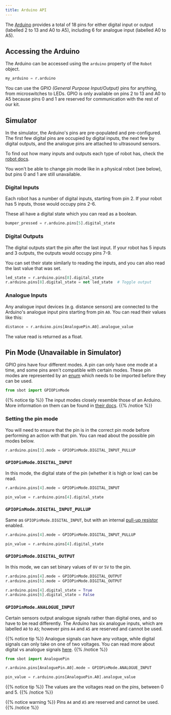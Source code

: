 ```yaml
---
title: Arduino API
---
```


The [Arduino](https://store.arduino.cc/arduino-uno-rev3) provides a
total of 18 pins for either digital input or output (labelled 2 to 13
and A0 to A5), including 6 for analogue input (labelled A0 to A5).

## Accessing the Arduino

The Arduino can be accessed using the `arduino` property of the `Robot`
object.

``` python
my_arduino = r.arduino
```

You can use the GPIO *(General Purpose Input/Output)* pins for anything,
from microswitches to LEDs. GPIO is only available on pins 2 to 13 and
A0 to A5 because pins 0 and 1 are reserved for communication with the
rest of our kit.

## Simulator

In the simulator, the Arduino's pins are pre-populated and pre-configured.
The first few digital pins are occupied by digital inputs, the next few by
digital outputs, and the analogue pins are attached to ultrasound sensors.

To find out how many inputs and outputs each type of robot has, check the
[robot docs](../../robots).

You won't be able to change pin mode like in
a physical robot (see below), but pins 0 and 1 are still unavailable.

### Digital Inputs

Each robot has a number of digital inputs, starting from pin 2. If your
robot has 5 inputs, those would occupy pins 2-6.

These all have a digital state which you can read as a boolean.

```python
bumper_pressed = r.arduino.pins[5].digital_state
```

### Digital Outputs

The digital outputs start the pin after the last input. If your robot has 5
inputs and 3 outputs, the outputs would occupy pins 7-9.

You can set their state similarly to reading the inputs, and you can also
read the last value that was set.

```python
led_state = r.arduino.pins[8].digital_state
r.arduino.pins[8].digital_state = not led_state  # Toggle output
```

### Analogue Inputs

Any analogue input devices (e.g. distance sensors) are connected to the
Arduino's analogue input pins starting from pin `A0`. You can read their
values like this:

```python
distance = r.arduino.pins[AnaloguePin.A0].analogue_value
```

The value read is returned as a float.

## Pin Mode (Unavailable in Simulator)

GPIO pins have four different modes. A pin can only have one mode at a
time, and some pins aren't compatible with certain modes. These pin
modes are represented by an
[enum](https://docs.python.org/3/library/enum.html) which needs to be
imported before they can be used.

``` python
from sbot import GPIOPinMode
```

{{% notice tip %}}
The input modes closely resemble those of an Arduino. More information
on them can be found in [their
docs](https://www.arduino.cc/en/Tutorial/DigitalPins).
{{% /notice %}}

### Setting the pin mode

You will need to ensure that the pin is in the correct pin mode before
performing an action with that pin. You can read about the possible pin
modes below.

``` python
r.arduino.pins[3].mode = GPIOPinMode.DIGITAL_INPUT_PULLUP
```

### `GPIOPinMode.DIGITAL_INPUT`

In this mode, the digital state of the pin (whether it is high or low)
can be read.

``` python
r.arduino.pins[4].mode = GPIOPinMode.DIGITAL_INPUT

pin_value = r.arduino.pins[4].digital_state
```

### `GPIOPinMode.DIGITAL_INPUT_PULLUP`

Same as `GPIOPinMode.DIGITAL_INPUT`, but with an internal [pull-up
resistor](https://learn.sparkfun.com/tutorials/pull-up-resistors)
enabled.

``` python
r.arduino.pins[4].mode = GPIOPinMode.DIGITAL_INPUT_PULLUP

pin_value = r.arduino.pins[4].digital_state
```

### `GPIOPinMode.DIGITAL_OUTPUT`

In this mode, we can set binary values of `0V` or `5V` to the pin.

``` python
r.arduino.pins[4].mode = GPIOPinMode.DIGITAL_OUTPUT
r.arduino.pins[6].mode = GPIOPinMode.DIGITAL_OUTPUT

r.arduino.pins[4].digital_state = True
r.arduino.pins[6].digital_state = False
```

### `GPIOPinMode.ANALOGUE_INPUT`

Certain sensors output analogue signals rather than digital ones, and so
have to be read differently. The Arduino has six analogue inputs, which
are labelled `A0` to `A5`; however pins `A4` and `A5` are reserved and
cannot be used.

{{% notice tip %}}
Analogue signals can have any voltage, while digital signals can only
take on one of two voltages. You can read more about digital vs analogue
signals [here](https://learn.sparkfun.com/tutorials/analog-vs-digital).
{{% /notice %}}

``` python
from sbot import AnaloguePin

r.arduino.pins[AnaloguePin.A0].mode = GPIOPinMode.ANALOGUE_INPUT

pin_value = r.arduino.pins[AnaloguePin.A0].analogue_value
```

{{% notice tip %}}
The values are the voltages read on the pins, between 0 and 5.
{{% /notice %}}

{{% notice warning %}}
Pins `A4` and `A5` are reserved and cannot be used.
{{% /notice %}}
